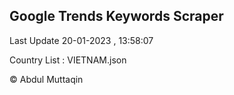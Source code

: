 

## Google Trends Keywords Scraper 
 
Last Update 20-01-2023 , 13:58:07

Country List :
VIETNAM.json



© Abdul Muttaqin 

